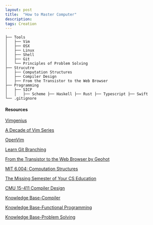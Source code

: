 ```yaml
---
layout: post
title:  "How to Master Computer"
description: 
tags: Creation
---
```


```
├── Tools
│   ├── Vim
│   ├── OSX 
│   ├── Linux
│   ├── Shell
│   ├── Git
│   └── Principles of Problem Solving
├── Strucutre
│   ├── Computation Structures
│   ├── Compiler Design
│   ├── From the Transistor to the Web Browser
├── Programming
│   ├── SICP
│   │   ├── Scheme ├── Haskell ├── Rust ├── Typescript ├── Swift
└── .gitignore

```

#### Resources

[Vimgenius](http://vimgenius.com/lessons/vim-intro)

[A Decade of Vim Series](https://www.semicolonandsons.com/series/A-Decade-of-Vim)

[OpenVim](https://www.openvim.com/)

[Learn Git Branching](https://learngitbranching.js.org/?demo)

[From the Transistor to the Web Browser by Geohot](https://github.com/geohot/fromthetransistor)

[MIT 6.004: Computation Structures](https://web.archive.org/web/20191227205825/https://6004.mit.edu/web/fall19/resources/lectures)

[The Missing Semester of Your CS Education](https://missing.csail.mit.edu/)

[CMU 15-411 Compiler Design](https://www.cs.cmu.edu/~janh/courses/411/18/resources.html)

[Knowledge Base-Compiler](https://github.com/allenleein/knowledge-base/tree/gh-pages/%3C00%3ECompiler)

[Knowledge Base-Functional Programming](https://github.com/allenleein/knowledge-base/tree/gh-pages/%3C00%3E-Functional-Programming)

[Knowledge Base-Problem Solving](https://github.com/allenleein/knowledge-base/tree/gh-pages/%3C00%3EProblem%20Solving)


